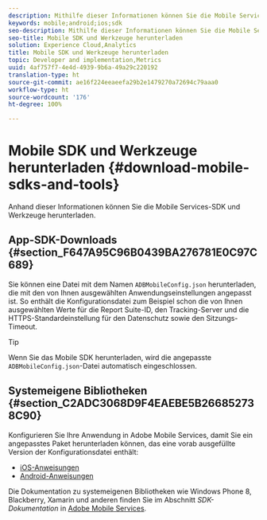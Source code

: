 ```yaml
---
description: Mithilfe dieser Informationen können Sie die Mobile Services-SDK und die Hilfstools für die Mobile Services-Implementierung herunterladen.
keywords: mobile;android;ios;sdk
seo-description: Mithilfe dieser Informationen können Sie die Mobile Services-SDK und die Hilfstools für die Mobile Services-Implementierung herunterladen.
seo-title: Mobile SDK und Werkzeuge herunterladen
solution: Experience Cloud,Analytics
title: Mobile SDK und Werkzeuge herunterladen
topic: Developer and implementation,Metrics
uuid: 4af757f7-4e4d-4939-9b6a-49a29c220192
translation-type: ht
source-git-commit: ae16f224eeaeefa29b2e1479270a72694c79aaa0
workflow-type: ht
source-wordcount: '176'
ht-degree: 100%

---
```



# Mobile SDK und Werkzeuge herunterladen {#download-mobile-sdks-and-tools}

Anhand dieser Informationen können Sie die Mobile Services-SDK und Werkzeuge herunterladen.

## App-SDK-Downloads {#section_F647A95C96B0439BA276781E0C97C689}

Sie können eine Datei mit dem Namen `ADBMobileConfig.json` herunterladen, die mit den von Ihnen ausgewählten Anwendungseinstellungen angepasst ist. So enthält die Konfigurationsdatei zum Beispiel schon die von Ihnen ausgewählten Werte für die Report Suite-ID, den Tracking-Server und die HTTPS-Standardeinstellung für den Datenschutz sowie den Sitzungs-Timeout.

>[!TIP]
>
>Wenn Sie das Mobile SDK herunterladen, wird die angepasste `ADBMobileConfig.json`-Datei automatisch eingeschlossen.

## Systemeigene Bibliotheken {#section_C2ADC3068D9F4EAEBE5B266852738C90}

Konfigurieren Sie Ihre Anwendung in Adobe Mobile Services, damit Sie ein angepasstes Paket herunterladen können, das eine vorab ausgefüllte Version der Konfigurationsdatei enthält:

* [iOS-Anweisungen](/help/ios/getting-started/requirements.md)
* [Android-Anweisungen](/help/android/getting-started/requirements.md)

Die Dokumentation zu systemeigenen Bibliotheken wie Windows Phone 8, Blackberry, Xamarin und anderen finden Sie im Abschnitt *SDK-Dokumentation* in [Adobe Mobile Services](/help/using/home.md).

